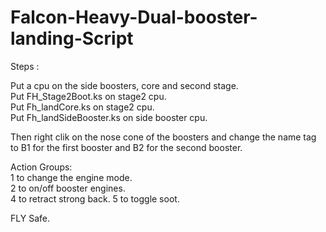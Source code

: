 # Falcon-Heavy-Dual-booster-landing-Script

Steps : 

Put a cpu on the side boosters, core and second stage.  
Put FH_Stage2Boot.ks on stage2 cpu.    
Put Fh_landCore.ks on stage2 cpu.    
Put Fh_landSideBooster.ks on side booster cpu. 

Then right clik on the nose cone of the boosters and change the name tag to B1 for the first booster and B2 for the second booster.

Action Groups:  
1 to change the engine mode.  
2 to on/off booster engines.   
4 to retract strong back.
5 to toggle soot. 

 FLY Safe.



